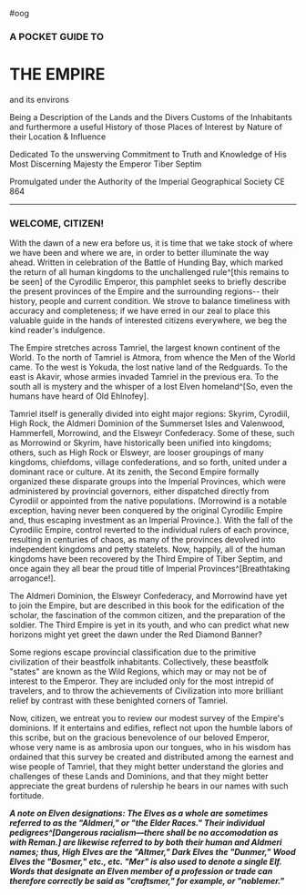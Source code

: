 #oog 
### A POCKET GUIDE TO
# THE EMPIRE
and its environs

Being a Description of the Lands and the
Divers Customs of the Inhabitants
and furthermore a useful History of those Places
of Interest by Nature of their Location & Influence

Dedicated
To the unswerving Commitment to Truth and Knowledge
of His Most Discerning Majesty the Emperor Tiber Septim

Promulgated under the Authority of the Imperial Geographical Society
CE 864

---
### WELCOME, CITIZEN!

With the dawn of a new era before us, it is time that we take stock of where we have been and where we are, in order to better illuminate the way ahead. Written in celebration of the Battle of Hunding Bay, which marked the return of all human kingdoms to the unchallenged rule^[this remains to be seen] of the Cyrodilic Emperor, this pamphlet seeks to briefly describe the present provinces of the Empire and the surrounding regions-- their history, people and current condition. We strove to balance timeliness with accuracy and completeness; if we have erred in our zeal to place this valuable guide in the hands of interested citizens everywhere, we beg the kind reader's indulgence.

The Empire stretches across Tamriel, the largest known continent of the World. To the north of Tamriel is Atmora, from whence the Men of the World came. To the west is Yokuda, the lost native land of the Redguards. To the east is Akavir, whose armies invaded Tamriel in the previous era. To the south all is mystery and the whisper of a lost Elven homeland^[So, even the humans have heard of Old Ehlnofey].

Tamriel itself is generally divided into eight major regions: Skyrim, Cyrodiil, High Rock, the Aldmeri Dominion of the Summerset Isles and Valenwood, Hammerfell, Morrowind, and the Elsweyr Confederacy. Some of these, such as Morrowind or Skyrim, have historically been unified into kingdoms; others, such as High Rock or Elsweyr, are looser groupings of many kingdoms, chiefdoms, village confederations, and so forth, united under a dominant race or culture. At its zenith, the Second Empire formally organized these disparate groups into the Imperial Provinces, which were administered by provincial governors, either dispatched directly from Cyrodiil or appointed from the native populations. (Morrowind is a notable exception, having never been conquered by the original Cyrodilic Empire and, thus escaping investment as an Imperial Province.). With the fall of the Cyrodilic Empire, control reverted to the individual rulers of each province, resulting in centuries of chaos, as many of the provinces devolved into independent kingdoms and petty statelets. Now, happily, all of the human kingdoms have been recovered by the Third Empire of Tiber Septim, and once again they all bear the proud title of Imperial Provinces^[Breathtaking arrogance!].

The Aldmeri Dominion, the Elsweyr Confederacy, and Morrowind have yet to join the Empire, but are described in this book for the edification of the scholar, the fascination of the common citizen, and the preparation of the soldier. The Third Empire is yet in its youth, and who can predict what new horizons might yet greet the dawn under the Red Diamond Banner?

Some regions escape provincial classification due to the primitive civilization of their beastfolk inhabitants. Collectively, these beastfolk "states" are known as the Wild Regions, which may or may not be of interest to the Emperor. They are included only for the most intrepid of travelers, and to throw the achievements of Civilization into more brilliant relief by contrast with these benighted corners of Tamriel.

Now, citizen, we entreat you to review our modest survey of the Empire's dominions. If it entertains and edifies, reflect not upon the humble labors of this scribe, but on the gracious benevolence of our beloved Emperor, whose very name is as ambrosia upon our tongues, who in his wisdom has ordained that this survey be created and distributed among the earnest and wise people of Tamriel, that they might better understand the glories and challenges of these Lands and Dominions, and that they might better appreciate the great burdens of rulership he bears in our names with such fortitude.

***A note on Elven designations: The Elves as a whole are sometimes referred to as the "Aldmeri," or "the Elder Races." Their individual pedigrees^[Dangerous racialism—there shall be no accomodation as with Reman.] are likewise referred to by both their human and Aldmeri names; thus, High Elves are the "Altmer," Dark Elves the "Dunmer," Wood Elves the "Bosmer," etc., etc. "Mer" is also used to denote a single Elf. Words that designate an Elven member of a profession or trade can therefore correctly be said as "craftsmer," for example, or "noblemer."***